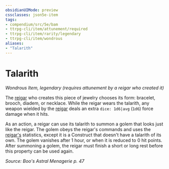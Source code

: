 ```yaml
---
obsidianUIMode: preview
cssclasses: json5e-item
tags:
- compendium/src/5e/bam
- ttrpg-cli/item/attunement/required
- ttrpg-cli/item/rarity/legendary
- ttrpg-cli/item/wondrous
aliases: 
- "Talarith"
---
```

# Talarith
*Wondrous Item, legendary (requires attunement by a reigar who created it)*  


The [reigar](compendium/bestiary/celestial/reigar-bam.md) who creates this piece of jewelry chooses its form: bracelet, brooch, diadem, or necklace. While the reigar wears the talarith, any weapon wielded by the [reigar](compendium/bestiary/celestial/reigar-bam.md) deals an extra `dice: 1d6|avg` (`1d6`) force damage when it hits.

As an action, a reigar can use its talarith to summon a golem that looks just like the reigar. The golem obeys the reigar's commands and uses the [reigar's](compendium/bestiary/celestial/reigar-bam.md) statistics, except it is a Construct that doesn't have a talarith of its own. The golem vanishes after 1 hour, or when it is reduced to 0 hit points. After summoning a golem, the reigar must finish a short or long rest before this property can be used again.

*Source: Boo's Astral Menagerie p. 47*